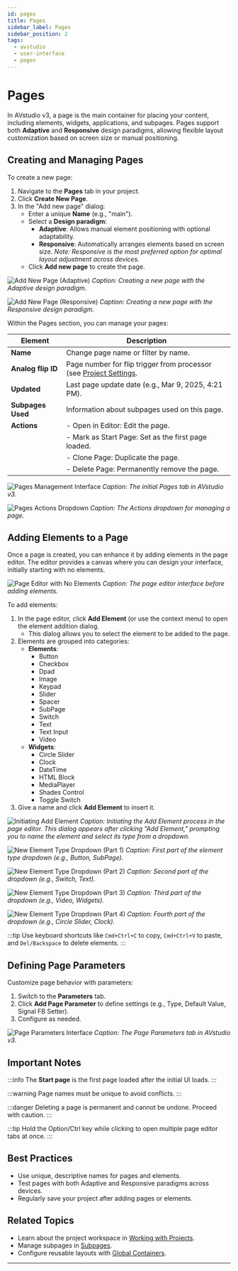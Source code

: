 ```yaml
---
id: pages
title: Pages
sidebar_label: Pages
sidebar_position: 2
tags:
  - avstudio
  - user-interface
  - pages
---
```


# Pages

In AVstudio v3, a page is the main container for placing your content, including elements, widgets, applications, and subpages. Pages support both **Adaptive** and **Responsive** design paradigms, allowing flexible layout customization based on screen size or manual positioning.

## Creating and Managing Pages

To create a new page:
1. Navigate to the **Pages** tab in your project.
2. Click **Create New Page**.
3. In the "Add new page" dialog:
   - Enter a unique **Name** (e.g., "main").
   - Select a **Design paradigm**:
     - **Adaptive**: Allows manual element positioning with optional adaptability.
     - **Responsive**: Automatically arranges elements based on screen size. *Note: Responsive is the most preferred option for optimal layout adjustment across devices.*
   - Click **Add new page** to create the page.

![Add New Page (Adaptive)](./img/avstudio-3-002-02-add-new-page-adaptive.jpg)
*Caption: Creating a new page with the Adaptive design paradigm.*

![Add New Page (Responsive)](./img/avstudio-3-002-03-add-new-page-responsive.jpg)
*Caption: Creating a new page with the Responsive design paradigm.*

Within the Pages section, you can manage your pages:

| Element         | Description                                                                 |
|-----------------|-----------------------------------------------------------------------------|
| **Name**        | Change page name or filter by name.                                        |
| **Analog flip ID** | Page number for flip trigger from processor (see [Project Settings](../1-project-settings/1-project-settings.md). |
| **Updated**     | Last page update date (e.g., Mar 9, 2025, 4:21 PM).                        |
| **Subpages Used**| Information about subpages used on this page.                              |
| **Actions**     | - Open in Editor: Edit the page.                                           |
|                 | - Mark as Start Page: Set as the first page loaded.                        |
|                 | - Clone Page: Duplicate the page.                                          |
|                 | - Delete Page: Permanently remove the page.                                |

![Pages Management Interface](./img/avstudio-3-002-01-pages.jpg)
*Caption: The initial Pages tab in AVstudio v3.*

![Pages Actions Dropdown](./img/avstudio-3-002-11-pages-action.jpg)
*Caption: The Actions dropdown for managing a page.*

## Adding Elements to a Page

Once a page is created, you can enhance it by adding elements in the page editor. The editor provides a canvas where you can design your interface, initially starting with no elements.

![Page Editor with No Elements](./img/avstudio-3-002-04-new-page-main-editor.jpg)
*Caption: The page editor interface before adding elements.*

To add elements:
1. In the page editor, click **Add Element** (or use the context menu) to open the element addition dialog.
   - This dialog allows you to select the element to be added to the page.
2. Elements are grouped into categories:
   - **Elements**:
     - Button
     - Checkbox
     - Dpad
     - Image
     - Keypad
     - Slider
     - Spacer
     - SubPage
     - Switch
     - Text
     - Text Input
     - Video
   - **Widgets**:
     - Circle Slider
     - Clock
     - DateTime
     - HTML Block
     - MediaPlayer
     - Shades Control
     - Toggle Switch
3. Give a name and click **Add Element** to insert it.

![Initiating Add Element](./img/avstudio-3-002-06-new-page-main-add-elements.jpg)
*Caption: Initiating the Add Element process in the page editor. This dialog appears after clicking "Add Element," prompting you to name the element and select its type from a dropdown.*

![New Element Type Dropdown (Part 1)](./img/avstudio-3-002-07-new-page-main-new-elements-menu1.jpg)
*Caption: First part of the element type dropdown (e.g., Button, SubPage).*

![New Element Type Dropdown (Part 2)](./img/avstudio-3-002-08-new-page-main-new-elements-menu2.jpg)
*Caption: Second part of the dropdown (e.g., Switch, Text).*

![New Element Type Dropdown (Part 3)](./img/avstudio-3-002-09-new-page-main-new-elements-menu3.jpg)
*Caption: Third part of the dropdown (e.g., Video, Widgets).*

![New Element Type Dropdown (Part 4)](./img/avstudio-3-002-10-new-page-main-new-elements-menu4.jpg)
*Caption: Fourth part of the dropdown (e.g., Circle Slider, Clock).*

:::tip
Use keyboard shortcuts like `Cmd+Ctrl+C` to copy, `Cmd+Ctrl+V` to paste, and `Del/Backspace` to delete elements.
:::

## Defining Page Parameters

Customize page behavior with parameters:
1. Switch to the **Parameters** tab.
2. Click **Add Page Parameter** to define settings (e.g., Type, Default Value, Signal FB Setter).
3. Configure as needed.

![Page Parameters Interface](./img/avstudio-3-002-05-new-page-main-parametrs.jpg)
*Caption: The Page Parameters tab in AVstudio v3.*

## Important Notes
:::info
The **Start page** is the first page loaded after the initial UI loads.
:::

:::warning
Page names must be unique to avoid conflicts.
:::

:::danger
Deleting a page is permanent and cannot be undone. Proceed with caution.
:::

:::tip
Hold the Option/Ctrl key while clicking to open multiple page editor tabs at once.
:::

## Best Practices
- Use unique, descriptive names for pages and elements.
- Test pages with both Adaptive and Responsive paradigms across devices.
- Regularly save your project after adding pages or elements.

## Related Topics
- Learn about the project workspace in [Working with Projects](../3-2-working-with-project.md).
- Manage subpages in [Subpages](../3-subpages/3-subpages.md).
- Configure reusable layouts with [Global Containers](../4-global-containers/4-global-containers.md).

---